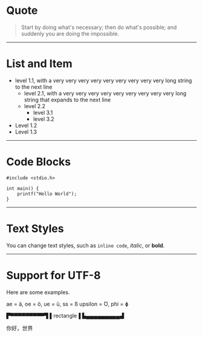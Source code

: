 # Quote

> Start by doing what's necessary; then do what's possible; and suddenly you are
> doing the impossible.

------------------

# List and Item

* level 1.1, with a very very very very very very very very very long string
    to the next line
  * level 2.1, with a very very very very very very very very very long string
    that expands to the next line
  * level 2.2
    * level 3.1
    * level 3.2
* Level 1.2
* Level 1.3

-------------

# Code Blocks

```
#include <stdio.h>

int main() {
    printf("Hello World");
}
```

-------------

# Text Styles

You can change text styles, such as `inline code`, *italic*, or **bold**.

-------------

# Support for UTF-8

Here are some examples.

ae = ä, oe = ö, ue = ü, ss = ß
upsilon = Ʊ, phi = ɸ

▛▀▀▀▀▀▀▀▀▀▜
▌rectangle▐
▙▄▄▄▄▄▄▄▄▄▟

你好，世界
